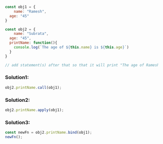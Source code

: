 
```js
const obj1 = {
	name: "Ramesh",
  age: "45"
}

const obj2 = {
	name: "Subrata",
  age: "45",
  printName: function(){
  	console.log(`The age of ${this.name} is ${this.age}`)
  }
}

// add statement(s) after that so that it will print "The age of Ramesh is 45." on console
```

### Solution1:

```js
obj2.printName.call(obj1);
```

### Solution2:

```js
obj2.printName.apply(obj1);
```

### Solution3:

```js
const newFn = obj2.printName.bind(obj1);
newFn();
```
